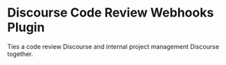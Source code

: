 # Discourse Code Review Webhooks Plugin

Ties a code review Discourse and internal project management Discourse together.
